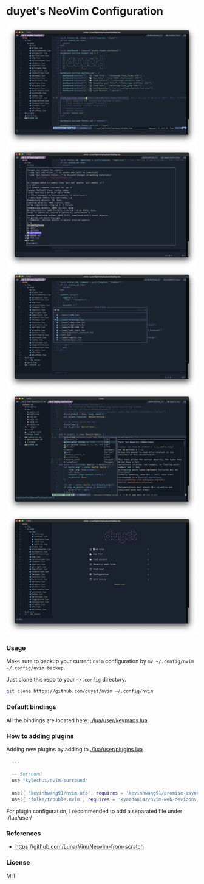 # duyet's NeoVim Configuration

![](.github/screenshot/screenshot_1.png)
![](.github/screenshot/screenshot_2.png)
![](.github/screenshot/screenshot_3.png)
![](.github/screenshot/screenshot_4.png)
![](.github/screenshot/screenshot_5.png)

### Usage

Make sure to backup your current `nvim` configuration by `mv ~/.config/nvim ~/.config/nvim.backup`.

Just clone this repo to your `~/.config` directory. 

```bash
git clone https://github.com/duyet/nvim ~/.config/nvim
```

### Default bindings

All the bindings are located here: [./lua/user/keymaps.lua](./lua/user/keymaps.lua)

### How to adding plugins 

Adding new plugins by adding to [./lua/user/plugins.lua](./lua/user/plugins.lua) 

```lua
  ...
  
  -- Surround
  use "kylechui/nvim-surround"

  use({ 'kevinhwang91/nvim-ufo', requires = 'kevinhwang91/promise-async' })
  use({ 'folke/trouble.nvim', requires = 'kyazdani42/nvim-web-devicons' })
```

For plugin configuration, I recommended to add a separated file under ./lua/user/

### References

- <https://github.com/LunarVim/Neovim-from-scratch>

### License

MIT
